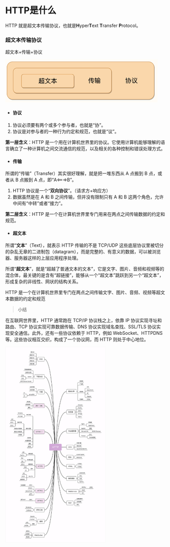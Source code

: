 # HTTP是什么

HTTP 就是超文本传输协议，也就是**H**yper**T**ext **T**ransfer **P**rotocol。



### 超文本传输协议

超文本+传输+协议

<img src="../../_assets/image/image-20200619171456983.png" alt="image-20200619171456983" style="zoom:50%;" />

- #### 协议

1. 协议必须要有两个或多个参与者，也就是“协”。
2. 协议是对参与者的一种行为约定和规范，也就是“议”。

**第一层含义**：HTTP 是一个用在计算机世界里的协议。它使用计算机能够理解的语言确立了一种计算机之间交流通信的规范，以及相关的各种控制和错误处理方式。



- #### 传输

所谓的“传输”（Transfer）其实很好理解，就是把一堆东西从 A 点搬到 B 点，或者从 B 点搬到 A 点，即“A<===>B”。

1. HTTP 协议是一个“**双向协议**”。（请求方+响应方）
2. 数据虽然是在 A 和 B 之间传输，但并没有限制只有 A 和 B 这两个角色，允许中间有“中转”或者“接力”。

**第二层含义**：HTTP 是一个在计算机世界里专门用来在两点之间传输数据的约定和规范。



- #### 超文本

所谓“**文本**”（Text），就表示 HTTP 传输的不是 TCP/UDP 这些底层协议里被切分的杂乱无章的二进制包（datagram），而是完整的、有意义的数据，可以被浏览器、服务器这样的上层应用程序处理。

所谓“**超文本**”，就是“超越了普通文本的文本”，它是文字、图片、音频和视频等的混合体，最关键的是含有“超链接”，能够从一个“超文本”跳跃到另一个“超文本”，形成复杂的非线性、网状的结构关系。



HTTP 是一个在计算机世界里专门在两点之间传输文字、图片、音频、视频等超文本数据的约定和规范



> 小结

在互联网世界里，HTTP 通常跑在 TCP/IP 协议栈之上，依靠 IP 协议实现寻址和路由、TCP 协议实现可靠数据传输、DNS 协议实现域名查找、SSL/TLS 协议实现安全通信。此外，还有一些协议依赖于 HTTP，例如 WebSocket、HTTPDNS 等。这些协议相互交织，构成了一个协议网，而 HTTP 则处于中心地位。



<img src="../../_assets/image/image-20200619182901504.png" alt="image-20200619182901504" style="zoom:60%;" />


